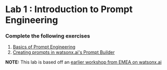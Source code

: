 # Lab 1 : Introduction to Prompt Engineering

### Complete the following exercises
1. [Basics of Prompt Engineering](./prompt-engineering/prompt-engineering-basics.md)
2. [Creating prompts in watsonx.ai's Prompt Builder](./prompt-engineering/prompt-engineering-exercises.md)

**NOTE:** This lab is based off an [earlier workshop from EMEA on watsonx.ai](https://github.ibm.com/ClientEngineering/generative-ai-emea)
